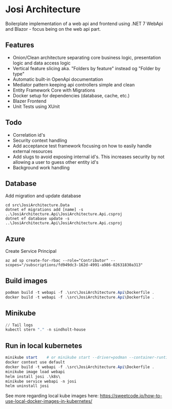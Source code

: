 # Josi Architecture

Boilerplate implementation of a web api and frontend using .NET 7 WebApi and Blazor - focus being on the web api part.

## Features

- Onion/Clean architecture separating core business logic, presentation logic and data access logic
- Vertical feature slicing aka. "Folders by feature" instead og "Folder by type"
- Automatic built-in OpenApi documentation
- Mediator pattern keeping api controllers simple and clean
- Entity Framework Core with Migrations
- Docker setup for dependencies (database, cache, etc.)
- Blazer Frontend
- Unit Tests using XUnit

## Todo

- Correlation id's
- Security context handling
- Add acceptance test framework focusing on how to easily handle external resources
- Add slugs to avoid exposing internal id's. This increases security by not allowing a user to guess other entity id's
- Background work handling

## Database

Add migration and update database
```
cd src\JosiArchitecture.Data
dotnet ef migrations add [name] -s ..\JosiArchitecture.Api\JosiArchitecture.Api.csproj
dotnet ef database update -s ..\JosiArchitecture.Api\JosiArchitecture.Api.csproj
```

## Azure

Create Service Principal
```
az ad sp create-for-rbac --role="Contributor" --scopes="/subscriptions/fd949dc3-162d-4991-a986-02631830a313"
```

## Build images

```powershell
podman build -t webapi -f .\src\JosiArchitecture.Api\Dockerfile .
docker build -t webapi -f .\src\JosiArchitecture.Api\Dockerfile .
```

## Minikube
```powershell
// Tail logs
kubectl stern "." -n sindholt-house
```

## Run in local kubernetes

```powershell
minikube start    # or minikube start --driver=podman --container-runtime=containerd
docker context use default
docker build -t webapi -f .\src\JosiArchitecture.Api\Dockerfile .
minikube image load webapi
helm install josi .\k8s\
minikube service webapi -n josi
helm uninstall josi
```

See more regarding local kube images here: https://sweetcode.io/how-to-use-local-docker-images-in-kubernetes/